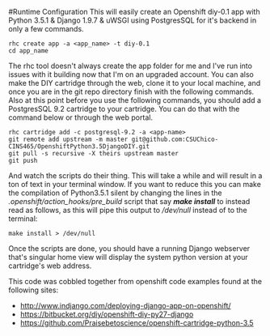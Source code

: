#Runtime Configuration
This will easily create an Openshift diy-0.1 app with Python 3.5.1 & Django 1.9.7 & uWSGI using PostgresSQL for it's backend in only a few commands.

````shell
rhc create app -a <app_name> -t diy-0.1
cd app_name
````

The rhc tool doesn't always create the app folder for me and I've run into issues with it building now that I'm on an upgraded account. You can also make the DIY cartridge through the web, clone it to your local machine, and once you are in the git repo directory finish with the following commands. Also at this point before you use the following commands, you should add a PostgresSQL 9.2 cartridge to your cartridge. You can do that with the command below or through the web portal.

````shell
rhc cartridge add -c postgresql-9.2 -a <app-name>
git remote add upstream -m master git@github.com:CSUChico-CINS465/OpenshiftPython3.5DjangoDIY.git
git pull -s recursive -X theirs upstream master
git push
````

And watch the scripts do their thing. This will take a while and will result in a ton of text in your terminal window. If you want to reduce this you can make the compilation of Python3.5.1 silent by changing the lines in the *.openshift/action_hooks/pre_build* script that say ***make install*** to instead read as follows, as this will pipe this output to */dev/null* instead of to the terminal:

````shell
make install > /dev/null
````

Once the scripts are done, you should have a running Django webserver that's singular home view will display the system python version at your cartridge's web address.

This code was cobbled together from openshift code examples found at the following sites:

* http://www.indjango.com/deploying-django-app-on-openshift/
* https://bitbucket.org/diy/openshift-diy-py27-django
* https://github.com/Praisebetoscience/openshift-cartridge-python-3.5
